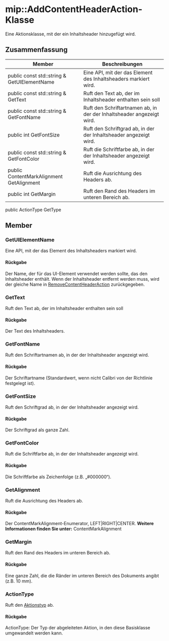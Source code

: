 # <a name="class-mipaddcontentheaderaction"></a>mip::AddContentHeaderAction-Klasse 
Eine Aktionsklasse, mit der ein Inhaltsheader hinzugefügt wird.
## <a name="summary"></a>Zusammenfassung
 Member                        | Beschreibungen                                
--------------------------------|---------------------------------------------
public const std::string & GetUIElementName | Eine API, mit der das Element des Inhaltsheaders markiert wird.
public const std::string & GetText | Ruft den Text ab, der im Inhaltsheader enthalten sein soll
public const std::string & GetFontName | Ruft den Schriftartnamen ab, in der der Inhaltsheader angezeigt wird.
public int GetFontSize | Ruft den Schriftgrad ab, in der der Inhaltsheader angezeigt wird.
public const std::string & GetFontColor | Ruft die Schriftfarbe ab, in der der Inhaltsheader angezeigt wird.
public ContentMarkAlignment GetAlignment | Ruft die Ausrichtung des Headers ab.
public int GetMargin | Ruft den Rand des Headers im unteren Bereich ab.
public ActionType GetType
## <a name="members"></a>Member
### <a name="getuielementname"></a>GetUIElementName
Eine API, mit der das Element des Inhaltsheaders markiert wird.
#### <a name="returns"></a>Rückgabe
Der Name, der für das UI-Element verwendet werden sollte, das den Inhaltsheader enthält. Wenn der Inhaltsheader entfernt werden muss, wird der gleiche Name in [RemoveContentHeaderAction](#classmip_1_1_remove_content_header_action) zurückgegeben.
### <a name="gettext"></a>GetText
Ruft den Text ab, der im Inhaltsheader enthalten sein soll
#### <a name="returns"></a>Rückgabe
Der Text des Inhaltsheaders.
### <a name="getfontname"></a>GetFontName
Ruft den Schriftartnamen ab, in der der Inhaltsheader angezeigt wird.
#### <a name="returns"></a>Rückgabe
Der Schriftartname (Standardwert, wenn nicht Calibri von der Richtlinie festgelegt ist).
### <a name="getfontsize"></a>GetFontSize
Ruft den Schriftgrad ab, in der der Inhaltsheader angezeigt wird.
#### <a name="returns"></a>Rückgabe
Der Schriftgrad als ganze Zahl.
### <a name="getfontcolor"></a>GetFontColor
Ruft die Schriftfarbe ab, in der der Inhaltsheader angezeigt wird.
#### <a name="returns"></a>Rückgabe
Die Schriftfarbe als Zeichenfolge (z.B. „#000000“).
### <a name="getalignment"></a>GetAlignment
Ruft die Ausrichtung des Headers ab.
#### <a name="returns"></a>Rückgabe
Der ContentMarkAlignment-Enumerator, LEFT|RIGHT|CENTER. 
**Weitere Informationen finden Sie unter:** ContentMarkAlignment
### <a name="getmargin"></a>GetMargin
Ruft den Rand des Headers im unteren Bereich ab.
#### <a name="returns"></a>Rückgabe
Eine ganze Zahl, die die Ränder im unteren Bereich des Dokuments angibt (z.B. 10 mm).
### <a name="actiontype"></a>ActionType
Ruft den [Aktionstyp](#classmip_1_1_action) ab.
#### <a name="returns"></a>Rückgabe
ActionType: Der Typ der abgeleiteten Aktion, in den diese Basisklasse umgewandelt werden kann.